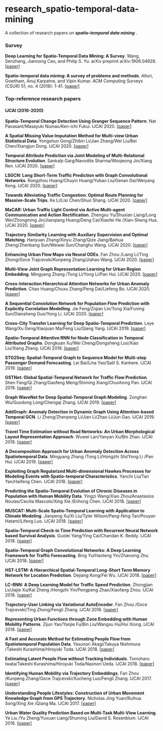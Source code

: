 # research_spatio-temporal-data-mining
A collection of research papers on ***spatio-temporal data mining*** . 

### Survey
**Deep Learning for Spatio-Temporal Data Mining: A Survey**. Wang, Senzhang, Jiannong Cao, and Philip S. Yu. arXiv preprint arXiv:1906.04928. [[paper](https://arxiv.org/pdf/1906.04928.pdf)]

**Spatio-temporal data mining: A survey of problems and methods**. Atluri, Gowtham, Anuj Karpatne, and Vipin Kumar. ACM Computing Surveys (CSUR) 51, no. 4 (2018): 1-41. [[paper](https://dl.acm.org/doi/pdf/10.1145/3161602)]

### Top-reference research papers
#### IJCAI (2016-2020)
**Spatio-Temporal Change Detection Using Granger Sequence Pattern**. Nat Pavasant/Masayuki Numao/Ken-ichi Fukui. IJCAI 2020.	[[paper](https://doi.org/10.24963/ijcai.2020/741)]

**A Spatial Missing Value Imputation Method for Multi-view Urban Statistical Data**. Yongshun Gong/Zhibin Li/Jian Zhang/Wei Liu/Bei Chen/Xiangjun Dong.	IJCAI	2020. [[paper](https://doi.org/10.24963/ijcai.2020/182)]

**Temporal Attribute Prediction via Joint Modeling of Multi-Relational Structure Evolution**.	Sankalp Garg/Navodita Sharma/Woojeong Jin/Xiang Ren.	IJCAI	2020.	[[paper](https://doi.org/10.24963/ijcai.2020/386)]

**LSGCN: Long Short-Term Traffic Prediction with Graph Convolutional Networks**.	Rongzhou Huang/Chuyin Huang/Yubao Liu/Genan Dai/Weiyang Kong.	IJCAI	2020.	[[paper](https://doi.org/10.24963/ijcai.2020/326)]

**Towards Alleviating Traffic Congestion: Optimal Route Planning for Massive-Scale Trips**.	Ke Li/Lisi Chen/Shuo Shang.	IJCAI	2020.	[[paper](https://doi.org/10.24963/ijcai.2020/470)]

**MaCAR: Urban Traffic Light Control via Active Multi-agent Communication and Action Rectification**.	Zhengxu Yu/Shuxian Liang/Long Wei/Zhongming Jin/Jianqiang Huang/Deng Cai/Xiaofei He /Xian-Sheng Hua. IJCAI	2020.	[[paper](https://doi.org/10.24963/ijcai.2020/345)]

**Trajectory Similarity Learning with Auxiliary Supervision and Optimal Matching**.	Hanyuan Zhang/Xinyu Zhang/Qize Jiang/Baihua Zheng/Zhenbang Sun/Weiwei Sun/Changhu Wang.	IJCAI	2020.	[[paper](https://doi.org/10.24963/ijcai.2020/444)]

**Enhancing Urban Flow Maps via Neural ODEs**.	Fan Zhou /Liang Li/Ting Zhong/Goce Trajcevski/Kunpeng Zhang/Jiahao Wang.	IJCAI	2020.	[[paper](https://doi.org/10.24963/ijcai.2020/180)]

**Multi-View Joint Graph Representation Learning for Urban Region Embedding**.	Mingyang Zhang /Tong Li/Yong Li/Pan Hui.	IJCAI	2020.	[[paper](https://doi.org/10.24963/ijcai.2020/611)]

**Cross-Interaction Hierarchical Attention Networks for Urban Anomaly Prediction**.	Chao Huang/Chuxu Zhang/Peng Dai/Liefeng Bo.	IJCAI	2020.	[[paper](https://doi.org/10.24963/ijcai.2020/601)]

**A Sequential Convolution Network for Population Flow Prediction with Explicitly Correlation Modelling**.	Jie Feng/Ziqian Lin/Tong Xia/Funing Sun/Diansheng Guo/Yong Li. 	IJCAI	2020.	[[paper](https://doi.org/10.24963/ijcai.2020/185)]

**Cross-City Transfer Learning for Deep Spatio-Temporal Prediction**.	Leye Wang/Xu Geng/Xiaojuan Ma/Feng Liu/Qiang Yang.	IJCAI	2019.	[[paper](https://doi.org/10.24963/ijcai.2019/262)]

**Spatio-Temporal Attentive RNN for Node Classification in Temporal Attributed Graphs**.	Dongkuan Xu/Wei Cheng/Dongsheng Luo/Xiao Liu/Xiang Zhang. 	IJCAI	2019.	[[paper](https://doi.org/10.24963/ijcai.2019/548)]

**STG2Seq: Spatial-Temporal Graph to Sequence Model for Multi-step Passenger Demand Forecasting**.	Lei Bai/Lina Yao/Salil S. Kanhere.	IJCAI	2019.	[[paper](https://doi.org/10.24963/ijcai.2019/274)]

**GSTNet: Global Spatial-Temporal Network for Traffic Flow Prediction**.	Shen Fang/Qi Zhang/Gaofeng Meng/Shiming Xiang/Chunhong Pan.	IJCAI	2019.	[[paper](https://doi.org/10.24963/ijcai.2019/317)]

**Graph WaveNet for Deep Spatial-Temporal Graph Modeling**.	Zonghan Wu/Guodong Long/Chengqi Zhang.	IJCAI	2019.	[[paper](https://doi.org/10.24963/ijcai.2019/264)]

**AddGraph: Anomaly Detection in Dynamic Graph Using Attention-based Temporal GCN**.	Li Zheng/Zhenpeng Li/Jian Li/Zhao Li/Jun Gao.	IJCAI	2019.	[[paper](https://doi.org/10.24963/ijcai.2019/614)]

**Travel Time Estimation without Road Networks: An Urban Morphological Layout Representation Approach**.	Wuwei Lan/Yanyan Xu/Bin Zhao.	IJCAI	2019.	[[paper](https://doi.org/10.24963/ijcai.2019/245)]

**A Decomposition Approach for Urban Anomaly Detection Across Spatiotemporal Data**.	Mingyang Zhang /Tong Li/Hongzhi Shi/Yong Li /Pan Hui.	IJCAI	2019.	[[paper](https://doi.org/10.24963/ijcai.2019/837)]

**Exploiting Graph Regularized Multi-dimensional Hawkes Processes for Modeling Events with Spatio-temporal Characteristics**.	Yanchi Liu/Tan Yan/Haifeng Chen.	IJCAI	2018.	[[paper](https://doi.org/10.24963/ijcai.2018/343)]

**Predicting the Spatio-Temporal Evolution of Chronic Diseases in Population with Human Mobility Data**.	Yingzi Wang/Xiao Zhou/Anastasios Noulas/Cecilia Mascolo/Xing Xie /Enhong Chen.	IJCAI	2018.	[[paper](https://doi.org/10.24963/ijcai.2018/497)]

**MUSCAT: Multi-Scale Spatio-Temporal Learning with Application to Climate Modeling**.	Jianpeng Xu/Xi Liu/Tyler Wilson/Pang-Ning Tan/Pouyan Hatami/Lifeng Luo.	IJCAI	2018.	[[paper](https://doi.org/10.24963/ijcai.2018/404)]

**Spatio-Temporal Check-in Time Prediction with Recurrent Neural Network based Survival Analysis**.	Guolei Yang/Ying Cai/Chandan K. Reddy.	IJCAI	2018.	[[paper](https://doi.org/10.24963/ijcai.2018/413)]

**Spatio-Temporal Graph Convolutional Networks: A Deep Learning Framework for Traffic Forecasting**.	Bing Yu/Haoteng Yin/Zhanxing Zhu.	IJCAI	2018.	[[paper](https://doi.org/10.24963/ijcai.2018/505)]

**HST-LSTM: A Hierarchical Spatial-Temporal Long-Short Term Memory Network for Location Prediction**.	Dejiang Kong/Fei Wu. 	IJCAI	2018.	[[paper](https://doi.org/10.24963/ijcai.2018/324)]

**LC-RNN: A Deep Learning Model for Traffic Speed Prediction**.	Zhongjian Lv/Jiajie Xu/Kai Zheng /Hongzhi Yin/Pengpeng Zhao/Xiaofang Zhou. 	IJCAI	2018.	[[paper](https://doi.org/10.24963/ijcai.2018/482)]

**Trajectory-User Linking via Variational AutoEncoder**.	Fan Zhou /Goce Trajcevski/Ting Zhong/Fengli Zhang.	IJCAI	2018.	[[paper](https://doi.org/10.24963/ijcai.2018/446)]

**Representing Urban Functions through Zone Embedding with Human Mobility Patterns**.	Zijun Yao/Yanjie Fu/Bin Liu/Wangsu Hu/Hui Xiong.	IJCAI	2018.	[[paper](https://doi.org/10.24963/ijcai.2018/545)]

**A Fast and Accurate Method for Estimating People Flow from Spatiotemporal Population Data**.	Yasunori Akagi/Takuya Nishimura /Takeshi Kurashima/Hiroyuki Toda.	IJCAI	2018.	[[paper](https://doi.org/10.24963/ijcai.2018/457)]

**Estimating Latent People Flow without Tracking Individuals**.	Tomoharu Iwata/Takeshi Kurashima/Hiroyuki Toda/Naonori Ueda.	IJCAI	2018.	[[paper](https://doi.org/10.24963/ijcai.2018/494)]

**Identifying Human Mobility via Trajectory Embeddings**.	Fan Zhou /Kunpeng Zhang/Goce Trajcevski/Xucheng Luo/Fengli Zhang.	IJCAI	2017.	[[paper](https://doi.org/10.24963/ijcai.2017/234)]

**Understanding People Lifestyles: Construction of Urban Movement Knowledge Graph from GPS Trajectory**.	Nicholas Jing Yuan/Ruihua Song/Xing Xie /Qiang Ma. 	IJCAI	2017.	[[paper](https://doi.org/10.24963/ijcai.2017/506)]

**Urban Water Quality Prediction Based on Multi-Task Multi-View Learning**.	Ye Liu /Yu Zheng/Yuxuan Liang/Shuming Liu/David S. Rosenblum.	IJCAI	2016.	[[paper](http://www.ijcai.org/Abstract/16/366)]
